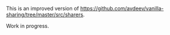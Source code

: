 This is an improved version of https://github.com/avdeev/vanilla-sharing/tree/master/src/sharers.

Work in progress.
